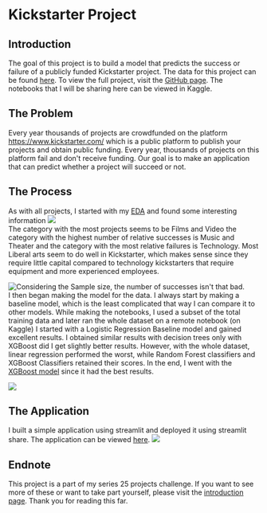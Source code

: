 # Kickstarter Project
## Introduction
The goal of this project is to build a model that predicts the success or failure of a publicly funded Kickstarter project. The data for this project can be found [here](https://medium.com/r/?url=https%3A%2F%2Fwww.kaggle.com%2Fkemical%2Fkickstarter-projects). To view the full project, visit the [GitHub page](https://medium.com/r/?url=https%3A%2F%2Fgithub.com%2FAristotle609%2Fkickstarter). The notebooks that I will be sharing here can be viewed in Kaggle.

## The Problem
Every year thousands of projects are crowdfunded on the platform https://www.kickstarter.com/ which is a public platform to publish your projects and obtain public funding. Every year, thousands of projects on this platform fail and don't receive funding. Our goal is to make an application that can predict whether a project will succeed or not.

## The Process
As with all projects, I started with my [EDA](https://medium.com/r/?url=https%3A%2F%2Fwww.kaggle.com%2Faristotle609%2Fkickstarter-project-eda) and found some interesting information
![](https://cdn-images-1.medium.com/max/800/1*HF-N2Vt7V_Dz9Kp-R9cQTg.png)
<br>
The category with the most projects seems to be Films and Video the category with the highest number of relative successes is Music and Theater and the category with the most relative failures is Technology. Most Liberal arts seem to do well in Kickstarter, which makes sense since they require little capital compared to technology kickstarters that require equipment and more experienced employees.

![Considering the Sample size, the number of successes isn't that bad.](https://cdn-images-1.medium.com/max/800/1*cGhXKrxiFK4u1fm5IYuTfQ.png)
<br>
I then began making the model for the data. I always start by making a baseline model, which is the least complicated that way I can compare it to other models. While making the notebooks, I used a subset of the total training data and later ran the whole dataset on a remote notebook (on Kaggle) I started with a Logistic Regression Baseline model and gained excellent results. I obtained similar results with decision trees only with XGBoost did I get slightly better results. However, with the whole dataset, linear regression performed the worst, while Random Forest classifiers and XGBoost Classifiers retained their scores. In the end, I went with the [XGBoost model](https://medium.com/r/?url=https%3A%2F%2Fwww.kaggle.com%2Faristotle609%2Fkickstarter-project-xgboost) since it had the best results.

![](https://cdn-images-1.medium.com/max/800/1*3dV5lbEO8TpqAWMRmeiz1Q.png)
<br>
## The Application
I built a simple application using streamlit and deployed it using streamlit share. The application can be viewed [here](https://medium.com/r/?url=https%3A%2F%2Fshare.streamlit.io%2Faristotle609%2Fkickstarter%2Fmain%2Fmain.py).
![](https://cdn-images-1.medium.com/max/800/1*6dlUg0M4ZI95sagoDMn8QA.png)
<br>
## Endnote
This project is a part of my series 25 projects challenge. If you want to see more of these or want to take part yourself, please visit the [introduction page](https://medium.com/r/?url=https%3A%2F%2Fkeeganfdes03.medium.com%2Ff2150afe053%3Fsource%3Dfriends_link%26sk%3D5ae10ad6072aa80c0f1ed3865a0196a8).
Thank you for reading this far.

 
